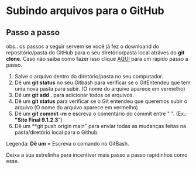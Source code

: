 # Subindo arquivos para o GitHub
## Passo a passo

obs.: os passos a seguir servem se você já fez o downloand do repositório/pasta do GitHub para o seu diretório/pasta local atráves do __git clone__. Caso não saiba como fazer isso clique [AQUI](WWWWWWWWWWWWWW) para um rápido passo a passo.

1. Salve o arquivo dentro do diretório/pasta no seu computador.
2. Dê um **git status** no seu Gitbash para verificar se o GitEntendeu que tem uma nova pasta para subir. (O nome do arquivo aparece em vermelho)
3. Dê um **git add .** para adicionar todos os arquivos.
4. Dê um **git status** para verificar se o Git entendeu que queremos subir o arquivo (O nome do arquivo aparece em vermelho)
5. Dê um **git commit -m** e escreva o comentário do commit entre " ". (Ex.: **"Site Final 9.1.2.3**")
6. Dê um **git push origin main" para enviar todas as mudanças feitas na pasta/diretório local para o Github.



Legenda: __Dê um__ = Escreva o comando no GitBash.

Deixa a sua estrelinha para incentivar mais passo a passo rapidinhos como esse. 